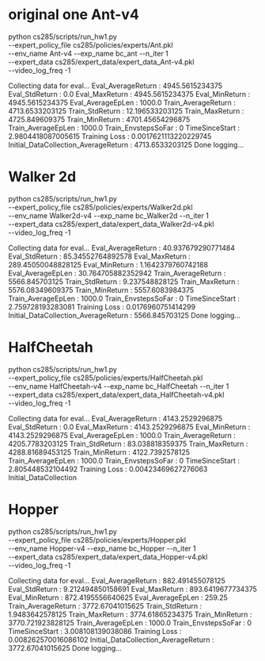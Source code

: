 # original one Ant-v4
python cs285/scripts/run_hw1.py \
	--expert_policy_file cs285/policies/experts/Ant.pkl \
	--env_name Ant-v4 --exp_name bc_ant --n_iter 1 \
	--expert_data cs285/expert_data/expert_data_Ant-v4.pkl \
	--video_log_freq -1


Collecting data for eval...
Eval_AverageReturn : 4945.5615234375
Eval_StdReturn : 0.0
Eval_MaxReturn : 4945.5615234375
Eval_MinReturn : 4945.5615234375
Eval_AverageEpLen : 1000.0
Train_AverageReturn : 4713.6533203125
Train_StdReturn : 12.196533203125
Train_MaxReturn : 4725.849609375
Train_MinReturn : 4701.45654296875
Train_AverageEpLen : 1000.0
Train_EnvstepsSoFar : 0
TimeSinceStart : 2.9804418087005615
Training Loss : 0.0017621113220229745
Initial_DataCollection_AverageReturn : 4713.6533203125
Done logging...

# Walker 2d
python cs285/scripts/run_hw1.py \
	--expert_policy_file cs285/policies/experts/Walker2d.pkl \
	--env_name Walker2d-v4 --exp_name bc_Walker2d --n_iter 1 \
	--expert_data cs285/expert_data/expert_data_Walker2d-v4.pkl \
	--video_log_freq -1

Collecting data for eval...
Eval_AverageReturn : 40.937679290771484
Eval_StdReturn : 85.34552764892578
Eval_MaxReturn : 289.45050048828125
Eval_MinReturn : 1.1642379760742188
Eval_AverageEpLen : 30.764705882352942
Train_AverageReturn : 5566.845703125
Train_StdReturn : 9.237548828125
Train_MaxReturn : 5576.08349609375
Train_MinReturn : 5557.6083984375
Train_AverageEpLen : 1000.0
Train_EnvstepsSoFar : 0
TimeSinceStart : 2.759728193283081
Training Loss : 0.0176960751414299
Initial_DataCollection_AverageReturn : 5566.845703125
Done logging...

# HalfCheetah
python cs285/scripts/run_hw1.py \
	--expert_policy_file cs285/policies/experts/HalfCheetah.pkl \
	--env_name HalfCheetah-v4 --exp_name bc_HalfCheetah --n_iter 1 \
	--expert_data cs285/expert_data/expert_data_HalfCheetah-v4.pkl \
	--video_log_freq -1

Collecting data for eval...
Eval_AverageReturn : 4143.2529296875
Eval_StdReturn : 0.0
Eval_MaxReturn : 4143.2529296875
Eval_MinReturn : 4143.2529296875
Eval_AverageEpLen : 1000.0
Train_AverageReturn : 4205.7783203125
Train_StdReturn : 83.038818359375
Train_MaxReturn : 4288.81689453125
Train_MinReturn : 4122.7392578125
Train_AverageEpLen : 1000.0
Train_EnvstepsSoFar : 0
TimeSinceStart : 2.805448532104492
Training Loss : 0.00423469627276063
Initial_DataCollection

# Hopper

python cs285/scripts/run_hw1.py \
	--expert_policy_file cs285/policies/experts/Hopper.pkl \
	--env_name Hopper-v4 --exp_name bc_Hopper --n_iter 1 \
	--expert_data cs285/expert_data/expert_data_Hopper-v4.pkl \
	--video_log_freq -1

Collecting data for eval...
Eval_AverageReturn : 882.491455078125
Eval_StdReturn : 9.212494850158691
Eval_MaxReturn : 893.6419677734375
Eval_MinReturn : 872.4195556640625
Eval_AverageEpLen : 259.25
Train_AverageReturn : 3772.67041015625
Train_StdReturn : 1.9483642578125
Train_MaxReturn : 3774.61865234375
Train_MinReturn : 3770.721923828125
Train_AverageEpLen : 1000.0
Train_EnvstepsSoFar : 0
TimeSinceStart : 3.008108139038086
Training Loss : 0.008262570016086102
Initial_DataCollection_AverageReturn : 3772.67041015625
Done logging...





